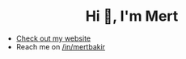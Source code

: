 <h1 align="center">Hi 👋, I'm Mert</h1>

* [Check out my website](https://mertbakir.gitlab.io)
* Reach me on [/in/mertbakir](https://www.linkedin.com/in/mertbakir/)

<!--
**mertbakir/mertbakir** is a ✨ _special_ ✨ repository because its `README.md` (this file) appears on your GitHub profile.

Here are some ideas to get you started:

- 🔭 I’m currently working on ...
- 🌱 I’m currently learning ...
- 👯 I’m looking to collaborate on ...
- 🤔 I’m looking for help with ...
- 💬 Ask me about ...
- 📫 How to reach me: ...
- 😄 Pronouns: ...
- ⚡ Fun fact: ...
-->
